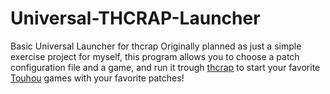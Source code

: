 # Universal-THCRAP-Launcher
Basic Universal Launcher for thcrap
Originally planned as just a simple exercise project for myself, this program allows you to choose a patch configuration file and a game, and run it trough [thcrap](https://github.com/thpatch/thcrap) to start your favorite [Touhou](https://en.touhouwiki.net/wiki/Touhou_Wiki) games with your favorite patches!

